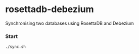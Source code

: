 # rosettadb-debezium
Synchronising two databases using RosettaDB and Debezium

### Start

```
./sync.sh